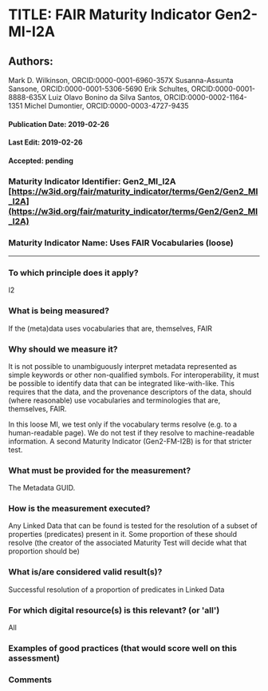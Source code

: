 # TITLE:  FAIR Maturity Indicator Gen2-MI-I2A

## Authors: 
Mark D. Wilkinson, ORCID:0000-0001-6960-357X
Susanna-Assunta Sansone, ORCID:0000-0001-5306-5690
Erik Schultes, ORCID:0000-0001-8888-635X
Luiz Olavo Bonino da Silva Santos, ORCID:0000-0002-1164-1351
Michel Dumontier, ORCID:0000-0003-4727-9435

#### Publication Date: 2019-02-26
#### Last Edit: 2019-02-26
#### Accepted: pending


### Maturity Indicator Identifier: Gen2_MI_I2A [https://w3id.org/fair/maturity_indicator/terms/Gen2/Gen2_MI_I2A](https://w3id.org/fair/maturity_indicator/terms/Gen2/Gen2_MI_I2A)

### Maturity Indicator Name:   Uses FAIR Vocabularies (loose)

----

### To which principle does it apply?  
I2

### What is being measured?
If the (meta)data uses vocabularies that are, themselves, FAIR

### Why should we measure it?
It is not possible to unambiguously interpret metadata represented as simple keywords or other non-qualified symbols. For interoperability, it must be possible to identify data that can be integrated like-with-like. This requires that the data, and the provenance descriptors of the data, should (where reasonable) use vocabularies and terminologies that are, themselves, FAIR.

In this loose MI, we test only if the vocabulary terms resolve (e.g. to a human-readable page).  We do not test
if they resolve to machine-readable information.  A second Maturity Indicator (Gen2-FM-I2B) is for that stricter test.


### What must be provided for the measurement?
The Metadata GUID.


### How is the measurement executed?
Any Linked Data that can be found is tested for the resolution of a subset of properties (predicates) present in it.
Some proportion of these should resolve (the creator of the associated Maturity Test will decide what that
proportion should be)


### What is/are considered valid result(s)?
Successful resolution of a proportion of predicates in Linked Data

### For which digital resource(s) is this relevant? (or 'all')
All

### Examples of good practices (that would score well on this assessment)


### Comments
